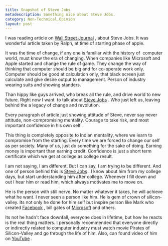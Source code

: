 ```yaml
---
title: Snapshot of Steve Jobs
metadescription: Something nice about Steve Jobs.
category: Non-Technical,Opinion
layout: post
---
```

I was reading article on [Wall Street Journal][1] , about Steve Jobs. It was wonderful article taken by Ralph, at time of starting phase of apple.

It was the time of change, if any one is familiar with the history of&nbsp; computer world, must know the era of changing. When companies like Microsoft and Apple started and change the rule of game. They change the way of thinking that computer should be big and for co-operate work only. Computer should be good at calculation only, that black screen just calculate and give desire output to management. Person of industry wearing suits and showing standers.

Than hippy like guys arrived, who break all the rule, and drive world to new future. Right now I want&nbsp; to talk about [Steve Jobs][2] . Who just left us, leaving behind the a legacy of change and revolution.

Every paragraph of article just showing attitude of Steve, never say never attitude, non-compromising mentality. Courage to take risk, and most important confidence in his own self.

This thing is completely opposite to Indian mentality, where we learn to compromise from the starting. Every time we are forced to change our self as per society. Many of us, just do something for the sake of doing. Earning money is important than earning credit. Confidence is just a short term certificate which we get at college as college result.

I am not saying, I am different. But I can say, I am trying to be different. And one of person behind this is [Steve Jobs][2] . I know about him from my college days, but start understanding him after college. Whenever I fill down and out I hear him or read him, which always motivates me to move on.

He is the person with still nerve. No matter whatever it takes, he will achieve what he want. I never seen a person like him. He is gem of crown of silicon-valley. Its not only he done for him self but inspire person like Mark who created [Facebook][3] , bill gates of [Microsoft][4] and others.

Its not he hadn't face downfall, everyone does in lifetime, but how he reacts is the real thing matters. I personally recommended that everyone directly or indirectly related to computer industry must watch movie Pirates of Silicon-Valley and go through the life of him. Also, can found video of him on [YouTube][5] .

 [1]: http://online.wsj.com/article/SB10001424052970203633104576620972142056528.html
 [2]: http://www.apple.com/stevejobs/
 [3]: http://facebook.com/
 [4]: http://microsoft.com/
 [5]: http://youtube.com/